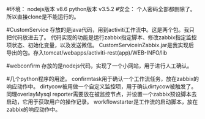 #环境：
nodejs版本 v8.6
python版本 v3.5.2
#安全：
个人密码全部都删除了。所以直接clone是不能运行的。

#CustomService
存放的是java代码，用到activiti工作流中。这是两个包。我只把代码放进去了。
代码实现的功能是运行zabbix指定脚本、修改zabbix指定监控项状态、初始化变量，以及发送微信。
CustomServiceinZabbix.jar是我实现后导出的包。存入tomcat/webapps/activiti-rest(app)/WEB-INFO/lib

#webconfirm
存放的是nodejs代码，实现了一个小网站，用于进行人工确认。

#几个python程序的用途。
confirmtask用于确认一个工作流任务，放在zabbix的响应动作中。
dirtycow被用做一个自定义监控项，用于确认dirtycow被触发了。同理overlayMysql
reporter需要放在被监控节点，并设置一个zabbix预设脚本去启动，它用于获取用户的操作记录。
workflowstarter是工作流的启动脚本，放在zabbix的响应动作中。

